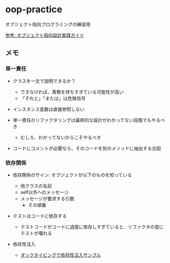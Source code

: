 # oop-practice
オブジェクト指向プログラミングの練習用

[参考: オブジェクト指向設計実践ガイド](https://www.amazon.co.jp/%E3%82%AA%E3%83%96%E3%82%B8%E3%82%A7%E3%82%AF%E3%83%88%E6%8C%87%E5%90%91%E8%A8%AD%E8%A8%88%E5%AE%9F%E8%B7%B5%E3%82%AC%E3%82%A4%E3%83%89-Ruby%E3%81%A7%E3%82%8F%E3%81%8B%E3%82%8B-%E9%80%B2%E5%8C%96%E3%81%97%E3%81%A4%E3%81%A5%E3%81%91%E3%82%8B%E6%9F%94%E8%BB%9F%E3%81%AA%E3%82%A2%E3%83%97%E3%83%AA%E3%82%B1%E3%83%BC%E3%82%B7%E3%83%A7%E3%83%B3%E3%81%AE%E8%82%B2%E3%81%A6%E6%96%B9-Sandi-Metz/dp/477418361X/ref=sr_1_1?adgrpid=106986913322&dchild=1&gclid=Cj0KCQiAst2BBhDJARIsAGo2ldWSOcL0QKe1gHtxRoPWy_sYEYUVOEmSci8CE9oBIHdP8RzOLTGEuR0aAmEjEALw_wcB&hvadid=451939247025&hvdev=c&hvlocphy=1009717&hvnetw=g&hvqmt=e&hvrand=7354510994248029259&hvtargid=kwd-536214242527&hydadcr=27266_11561146&jp-ad-ap=0&keywords=%E3%82%AA%E3%83%96%E3%82%B8%E3%82%A7%E3%82%AF%E3%83%88%E6%8C%87%E5%90%91%E5%AE%9F%E8%B7%B5%E3%82%AC%E3%82%A4%E3%83%89&qid=1614320692&sr=8-1)

## メモ

### 単一責任

- クラスを一文で説明できるか？
  - できなければ、責務を持ちすぎている可能性が高い
  - 「それと」「または」は危険信号

- インスタンス変数は直接参照しない

- 単一責任のリファクタリングは最終的な設計がわかってない段階でもやるべき
  - むしろ、わかってないからこそやるべき

- コードにコメントが必要なら、そのコードを別のメソッドに抽出する合図

### 依存関係

- 依存関係のサイン: オブジェクトが以下のものを知っている
  - 他クラスの名前
  - self以外へのメッセージ
  - メッセージが要求する引数
    - その順番

- テストはコードに依存する
  - テストコードがコードに過度に依存しすぎていると、リファクタの度にテストが壊れる

- 依存性注入
  - [ダックタイピングで依存性注入サンプル](https://github.com/YutoKashiwagi/oop-practice/commit/6934b577977ba87a7155f109373ad456335f3122)
